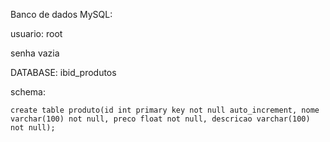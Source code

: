 Banco de dados MySQL: 

usuario: root

senha vazia

DATABASE: ibid_produtos

schema:

```create table produto(id int primary key not null auto_increment, nome varchar(100) not null, preco float not null, descricao varchar(100) not null);```
